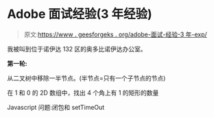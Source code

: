 # Adobe 面试经验(3 年经验)

> 原文:[https://www . geesforgeks . org/adobe-面试-经验-3 年-exp/](https://www.geeksforgeeks.org/adobe-interview-experience-3-years-exp/)

我被叫到位于诺伊达 132 区的奥多比诺伊达办公室。

**第一轮:**

从二叉树中移除一半节点。(半节点=只有一个子节点的节点)

在 1 和 0 的 2D 数组中，找出 4 个角上有 1 的矩形的数量

Javascript 问题:闭包和 setTimeOut